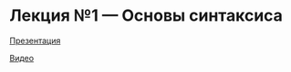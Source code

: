 # Лекция №1 — Основы синтаксиса

[Презентация](pres/01-basic.pdf)

[Видео](https://youtu.be/Jr1G2hVM16o)
